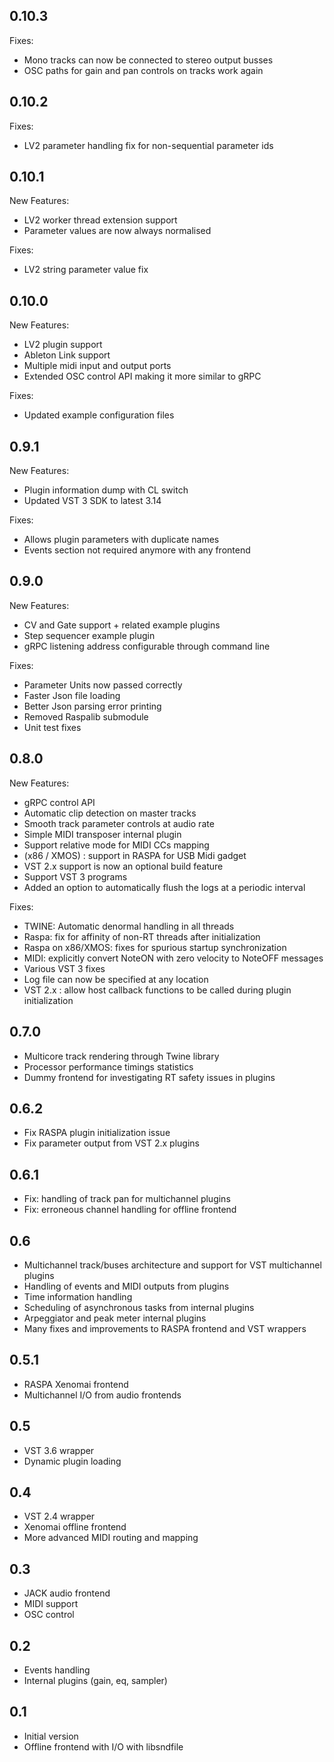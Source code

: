 ## 0.10.3

Fixes:
  * Mono tracks can now be connected to stereo output busses
  * OSC paths for gain and pan controls on tracks work again

## 0.10.2

Fixes:
  * LV2 parameter handling fix for non-sequential parameter ids

## 0.10.1

New Features:
  * LV2 worker thread extension support
  * Parameter values are now always normalised

Fixes:
  * LV2 string parameter value fix

## 0.10.0

New Features:
  * LV2 plugin support
  * Ableton Link support
  * Multiple midi input and output ports
  * Extended OSC control API making it more similar to gRPC

Fixes:
  * Updated example configuration files

## 0.9.1

New Features:
  * Plugin information dump with CL switch
  * Updated VST 3 SDK to latest 3.14

Fixes:
  * Allows plugin parameters with duplicate names
  * Events section not required anymore with any frontend

## 0.9.0

New Features:
  * CV and Gate support + related example plugins
  * Step sequencer example plugin
  * gRPC listening address configurable through command line

Fixes:
  * Parameter Units now passed correctly
  * Faster Json file loading
  * Better Json parsing error printing
  * Removed Raspalib submodule
  * Unit test fixes

## 0.8.0

New Features:
  * gRPC control API
  * Automatic clip detection on master tracks
  * Smooth track parameter controls at audio rate
  * Simple MIDI transposer internal plugin
  * Support relative mode for MIDI CCs mapping
  * (x86 / XMOS) : support in RASPA for USB Midi gadget
  * VST 2.x support is now an optional build feature
  * Support VST 3 programs
  * Added an option to automatically flush the logs at a periodic interval

Fixes:
  * TWINE: Automatic denormal handling in all threads
  * Raspa: fix for affinity of non-RT threads after initialization
  * Raspa on x86/XMOS: fixes for spurious startup synchronization
  * MIDI: explicitly convert NoteON with zero velocity to NoteOFF messages
  * Various VST 3 fixes
  * Log file can now be specified at any location
  * VST 2.x : allow host callback functions to be called during plugin initialization

## 0.7.0

  * Multicore track rendering through Twine library
  * Processor performance timings statistics
  * Dummy frontend for investigating RT safety issues in plugins

## 0.6.2

  * Fix RASPA plugin initialization issue
  * Fix parameter output from VST 2.x plugins

## 0.6.1

  * Fix: handling of track pan for multichannel plugins
  * Fix: erroneous channel handling for offline frontend

## 0.6

  * Multichannel track/buses architecture and support for VST multichannel plugins
  * Handling of events and MIDI outputs from plugins
  * Time information handling
  * Scheduling of asynchronous tasks from internal plugins
  * Arpeggiator and peak meter internal plugins
  * Many fixes and improvements to RASPA frontend and VST wrappers

## 0.5.1

  * RASPA Xenomai frontend
  * Multichannel I/O from audio frontends

## 0.5

  * VST 3.6 wrapper
  * Dynamic plugin loading

## 0.4

  * VST 2.4 wrapper
  * Xenomai offline frontend
  * More advanced MIDI routing and mapping

## 0.3

  * JACK audio frontend
  * MIDI support
  * OSC control

## 0.2

  * Events handling
  * Internal plugins (gain, eq, sampler)

## 0.1

  * Initial version
  * Offline frontend with I/O with libsndfile
